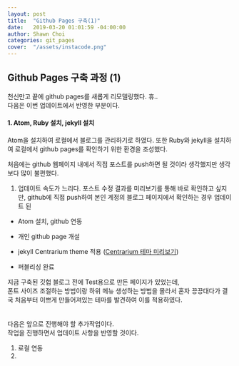 ```yaml
---
layout: post
title:  "Github Pages 구축(1)"
date:   2019-03-20 01:01:59 -04:00:00
author: Shawn Choi
categories: git_pages
cover:  "/assets/instacode.png"
---
```



Github Pages 구축 과정 (1)
---

천신만고 끝에 github pages를 새롭게 리모델링했다. 휴..  
다음은 이번 업데이트에서 반영한 부분이다.

#### 1. Atom, Ruby 설치, jekyll 설치
Atom을 설치하여 로컬에서 블로그를 관리하기로 하였다.
또한 Ruby와 jekyll을 설치하여 로컬에서 github pages를 확인하기 위한 환경을 조성했다.

처음에는 github 웹페이지 내에서 직접 포스트를 push하면 될 것이라 생각했지만
생각보다 많이 불편했다.

1. 업데이트 속도가 느리다.
포스트 수정 결과를 미리보기를 통해 바로 확인하고 싶지만,
github에 직접 push하여
본인 계정의 블로그 페이지에서 확인하는 경우
업데이트 된



- Atom 설치, github 연동


- 개인 github page 개설
- jekyll Centrarium theme 적용 ([Centrarium 테마 미리보기](http://bencentra.github.io/centrarium/))
- 퍼블리싱 완료  

지금 구축된 깃헙 블로그 전에 Test용으로 만든 페이지가 있었는데,  
폰트 사이즈 조절하는 방법이랑 하위 메뉴 생성하는 방법을 몰라서 혼자 끙끙대다가 결국 처음부터 이쁘게 만들어져있는 테마를 발견하여 이를 적용하였다.  
<br><br>
다음은 앞으로 진행해야 할 추가작업이다.  
작업을 진행하면서 업데이트 사항을 반영할 것이다.
1. 로컬 연동
2.
